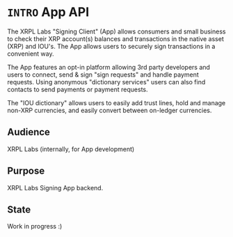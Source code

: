 # `INTRO` App API

The XRPL Labs "Signing Client" (App) allows consumers and small business to check their XRP account(s) balances and transactions in the native asset (XRP) and IOU's. The App allows users to securely sign transactions in a convenient way. 

The App features an opt-in platform allowing 3rd party developers and users to connect, send & sign "sign requests" and handle payment requests. Using anonymous "dictionary services" users can also find contacts to send payments or payment requests. 

The "IOU dictionary" allows users to easily add trust lines, hold and manage non-XRP currencies, and easily convert between on-ledger currencies.

## Audience

XRPL Labs (internally, for App development)

## Purpose

XRPL Labs Signing App backend.

## State

Work in progress :)